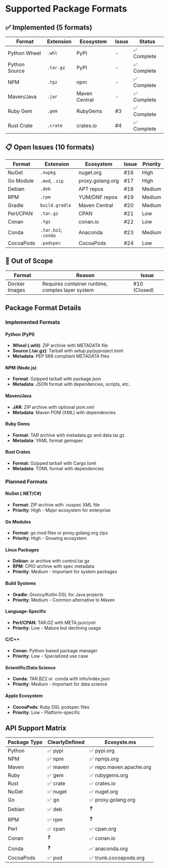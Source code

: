 # Supported Package Formats

## ✅ Implemented (5 formats)

| Format | Extension | Ecosystem | Issue | Status |
|--------|-----------|-----------|-------|--------|
| Python Wheel | `.whl` | PyPI | - | ✅ Complete |
| Python Source | `.tar.gz` | PyPI | - | ✅ Complete |
| NPM | `.tgz` | npm | - | ✅ Complete |
| Maven/Java | `.jar` | Maven Central | - | ✅ Complete |
| Ruby Gem | `.gem` | RubyGems | #3 | ✅ Complete |
| Rust Crate | `.crate` | crates.io | #4 | ✅ Complete |

## 📋 Open Issues (10 formats)

| Format | Extension | Ecosystem | Issue | Priority |
|--------|-----------|-----------|-------|----------|
| NuGet | `.nupkg` | nuget.org | #16 | High |
| Go Module | `.mod`, `.zip` | proxy.golang.org | #17 | High |
| Debian | `.deb` | APT repos | #18 | Medium |
| RPM | `.rpm` | YUM/DNF repos | #19 | Medium |
| Gradle | `build.gradle` | Maven Central | #20 | Medium |
| Perl/CPAN | `.tar.gz` | CPAN | #21 | Low |
| Conan | `.tgz` | conan.io | #22 | Low |
| Conda | `.tar.bz2`, `.conda` | Anaconda | #23 | Medium |
| CocoaPods | `.podspec` | CocoaPods | #24 | Low |

## 🚫 Out of Scope

| Format | Reason | Issue |
|--------|--------|-------|
| Docker Images | Requires container runtime, complex layer system | #10 (Closed) |

## Package Format Details

### Implemented Formats

#### Python (PyPI)
- **Wheel (.whl)**: ZIP archive with METADATA file
- **Source (.tar.gz)**: Tarball with setup.py/pyproject.toml
- **Metadata**: PEP 566 compliant METADATA files

#### NPM (Node.js)
- **Format**: Gzipped tarball with package.json
- **Metadata**: JSON format with dependencies, scripts, etc.

#### Maven/Java
- **JAR**: ZIP archive with optional pom.xml
- **Metadata**: Maven POM (XML) with dependencies

#### Ruby Gems
- **Format**: TAR archive with metadata.gz and data.tar.gz
- **Metadata**: YAML format gemspec

#### Rust Crates
- **Format**: Gzipped tarball with Cargo.toml
- **Metadata**: TOML format with dependencies

### Planned Formats

#### NuGet (.NET/C#)
- **Format**: ZIP archive with .nuspec XML file
- **Priority**: High - Major ecosystem for enterprise

#### Go Modules
- **Format**: go.mod files or proxy.golang.org zips
- **Priority**: High - Growing ecosystem

#### Linux Packages
- **Debian**: ar archive with control.tar.gz
- **RPM**: CPIO archive with spec metadata
- **Priority**: Medium - Important for system packages

#### Build Systems
- **Gradle**: Groovy/Kotlin DSL for Java projects
- **Priority**: Medium - Common alternative to Maven

#### Language-Specific
- **Perl/CPAN**: TAR.GZ with META.json/yml
- **Priority**: Low - Mature but declining usage

#### C/C++
- **Conan**: Python-based package manager
- **Priority**: Low - Specialized use case

#### Scientific/Data Science
- **Conda**: TAR.BZ2 or .conda with info/index.json
- **Priority**: Medium - Important for data science

#### Apple Ecosystem
- **CocoaPods**: Ruby DSL podspec files
- **Priority**: Low - Platform-specific

## API Support Matrix

| Package Type | ClearlyDefined | Ecosyste.ms |
|--------------|----------------|-------------|
| Python | ✅ pypi | ✅ pypi.org |
| NPM | ✅ npm | ✅ npmjs.org |
| Maven | ✅ maven | ✅ repo.maven.apache.org |
| Ruby | ✅ gem | ✅ rubygems.org |
| Rust | ✅ crate | ✅ crates.io |
| NuGet | ✅ nuget | ✅ nuget.org |
| Go | ✅ go | ✅ proxy.golang.org |
| Debian | ✅ deb | ❓ |
| RPM | ✅ rpm | ❓ |
| Perl | ✅ cpan | ✅ cpan.org |
| Conan | ❓ | ✅ conan.io |
| Conda | ❓ | ✅ anaconda.org |
| CocoaPods | ✅ pod | ✅ trunk.cocoapods.org |